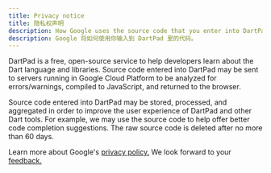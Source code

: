 ```yaml
---
title: Privacy notice
title: 隐私权声明
description: How Google uses the source code that you enter into DartPad.
description: Google 将如何使用你输入到 DartPad 里的代码。
---
```


DartPad is a free, open-source service to help developers learn about the Dart
language and libraries. Source code entered into DartPad may be sent to servers
running in Google Cloud Platform to be analyzed for errors/warnings, compiled to
JavaScript, and returned to the browser.

Source code entered into DartPad may be stored, processed, and aggregated in
order to improve the user experience of DartPad and other Dart tools. For
example, we may use the source code to help offer better code completion
suggestions. The raw source code is deleted after no more than 60 days.

Learn more about Google's [privacy
policy.](https://www.google.com/policies/privacy/) We look forward to your
[feedback.](https://github.com/dart-lang/dart-pad/issues)
